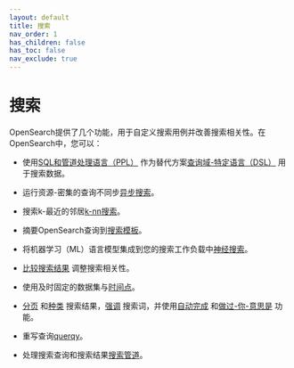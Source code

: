```yaml
---
layout: default
title: 搜索
nav_order: 1
has_children: false
has_toc: false
nav_exclude: true
---
```


# 搜索

OpenSearch提供了几个功能，用于自定义搜索用例并改善搜索相关性。在OpenSearch中，您可以：

- 使用[SQL和管道处理语言（PPL）]({{site.url}}{{site.baseurl}}/search-plugins/sql/index/) 作为替代方案[查询域-特定语言（DSL）]({{site.url}}{{site.baseurl}}/query-dsl/index/) 用于搜索数据。

- 运行资源-密集的查询不同步[异步搜索]({{site.url}}{{site.baseurl}}/search-plugins/async/)。

- 搜索k-最近的邻居[k-nn搜索]({{site.url}}{{site.baseurl}}/search-plugins/knn/)。

- 摘要OpenSearch查询到[搜索模板]({{site.url}}{{site.baseurl}}/search-plugins/search-template/)。

- 将机器学习（ML）语言模型集成到您的搜索工作负载中[神经搜索]({{site.url}}{{site.baseurl}}/search-plugins/neural-search/)。

- [比较搜索结果]({{site.url}}{{site.baseurl}}/search-plugins/search-relevance/) 调整搜索相关性。

- 使用及时固定的数据集与[时间点]({{site.url}}{{site.baseurl}}/search-plugins/point-in-time/)。

- [分页]({{site.url}}{{site.baseurl}}/search-plugins/searching-data/paginate/) 和[种类]({{site.url}}{{site.baseurl}}/search-plugins/searching-data/sort/) 搜索结果，[强调]({{site.url}}{{site.baseurl}}/search-plugins/searching-data/highlight/) 搜索词，并使用[自动完成]({{site.url}}{{site.baseurl}}/search-plugins/searching-data/autocomplete/) 和[做过-你-意思是]({{site.url}}{{site.baseurl}}/search-plugins/searching-data/did-you-mean/) 功能。

- 重写查询[querqy]({{site.url}}{{site.baseurl}}/search-plugins/querqy/)。

- 处理搜索查询和搜索结果[搜索管道]({{site.url}}{{site.baseurl}}/search-plugins/search-pipelines/index/)。

